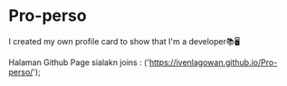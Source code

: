 # Pro-perso

I created my own profile card to show that I'm a developer📚🖥️


Halaman Github Page sialakn joins : ('https://ivenlagowan.github.io/Pro-perso/');

